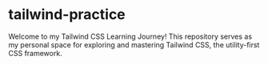 # tailwind-practice
Welcome to my Tailwind CSS Learning Journey! This repository serves as my personal space for exploring and mastering Tailwind CSS, the utility-first CSS framework.
